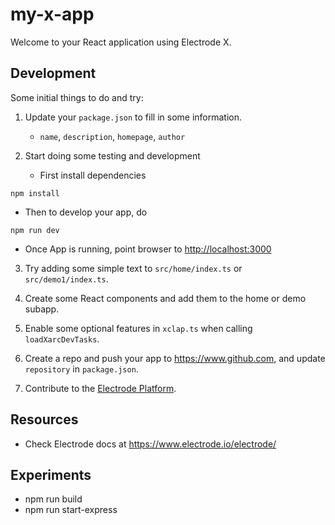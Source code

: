 # my-x-app

Welcome to your React application using Electrode X.

## Development

Some initial things to do and try:

1. Update your `package.json` to fill in some information.

   - `name`, `description`, `homepage`, `author`

2. Start doing some testing and development

   - First install dependencies

```
npm install
```

- Then to develop your app, do

```
npm run dev
```

- Once App is running, point browser to <http://localhost:3000>

3. Try adding some simple text to `src/home/index.ts` or `src/demo1/index.ts`.

4. Create some React components and add them to the home or demo subapp.

5. Enable some optional features in `xclap.ts` when calling `loadXarcDevTasks`.

6. Create a repo and push your app to <https://www.github.com>, and update `repository` in `package.json`.

7. Contribute to the [Electrode Platform](https://github.com/electrode-io/electrode/blob/master/CONTRIBUTING.md).

## Resources

- Check Electrode docs at <https://www.electrode.io/electrode/>


## Experiments
- npm run build
- npm run  start-express